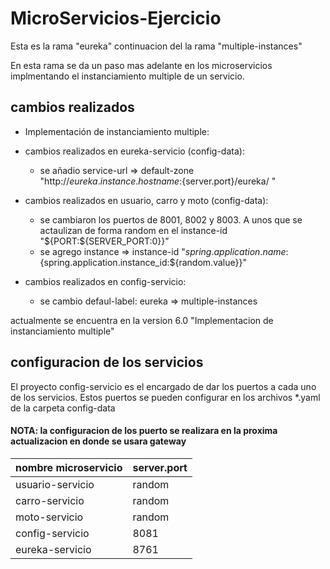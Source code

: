 # MicroServicios-Ejercicio

Esta es la rama "eureka" continuacion del la rama "multiple-instances"

En esta rama se da un paso mas adelante en los microservicios implmentando el instanciamiento multiple de un servicio.

## cambios realizados


- Implementación de instanciamiento multiple:

- cambios realizados en eureka-servicio (config-data):
	- se añadio service-url => default-zone "http://${eureka.instance.hostname}:${server.port}/eureka/ "

- cambios realizados en usuario, carro y moto (config-data):
	- se cambiaron los puertos de 8001, 8002 y 8003. A unos que se actaulizan de forma random en el instance-id  "${PORT:${SERVER_PORT:0}}"
	- se agrego instance => instance-id "${spring.application.name}:${spring.application.instance_id:${random.value}}"

- cambios realizados en config-servicio:
	- se cambio defaul-label: eureka => multiple-instances

actualmente se encuentra en la version 6.0 "Implementacion de instanciamiento multiple"

## configuracion de los servicios 

El proyecto config-servicio es el encargado de dar los puertos a cada uno de los servicios. Estos puertos se pueden configurar en los archivos *.yaml de la carpeta config-data

#### NOTA: la configuracion de los puerto se realizara en la proxima actualizacion en donde se usara gateway

| nombre microservicio   |  server.port |
| ---------------------- | ------------ |
| usuario-servicio       |    random    |
| carro-servicio         |    random    |
| moto-servicio          |    random    |
| config-servicio        |    8081      |
| eureka-servicio        |    8761      |


